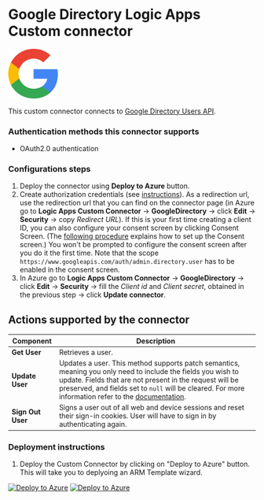 # Google Directory Logic Apps Custom connector

<img src="./google_logo.svg" alt="drawing" width="20%"/><br>

This custom connector connects to [Google Directory Users API](https://developers.google.com/admin-sdk/directory/reference/rest/v1/users).

### Authentication methods this connector supports

*  OAuth2.0 authentication

### Configurations steps
1. Deploy the connector using **Deploy to Azure** button.
2. Create authorization credentials (see [instructions](https://developers.google.com/identity/protocols/oauth2/web-server#creatingcred)). As a redirection url, use the redirection url that you can find on the connector page (in Azure go to **Logic Apps Custom Connector** -> **GoogleDirectory** -> click **Edit** -> **Security** -> copy *Redirect URL*). If this is your first time creating a client ID, you can also configure your consent screen by clicking Consent Screen. (The [following procedure](https://support.google.com/cloud/answer/6158849?hl=en#userconsent) explains how to set up the Consent screen.) You won't be prompted to configure the consent screen after you do it the first time. Note that the scope `https://www.googleapis.com/auth/admin.directory.user` has to be enabled in the consent screen.
3. In Azure go to **Logic Apps Custom Connector** -> **GoogleDirectory** -> click **Edit** -> **Security** -> fill the *Client id* and *Client secret*, obtained in the previous step -> click **Update connector**.




## Actions supported by the connector

| Component | Description |
| --------- | -------------- |
| **Get User** | Retrieves a user. |
| **Update User** | Updates a user. This method supports patch semantics, meaning you only need to include the fields you wish to update. Fields that are not present in the request will be preserved, and fields set to `null` will be cleared. For more information refer to the [documentation](https://developers.google.com/admin-sdk/directory/reference/rest/v1/users/update). |
| **Sign Out User** | Signs a user out of all web and device sessions and reset their sign-in cookies. User will have to sign in by authenticating again. |




### Deployment instructions
1. Deploy the Custom Connector by clicking on "Deploy to Azure" button. This will take you to deplyoing an ARM Template wizard.

[![Deploy to Azure](https://aka.ms/deploytoazurebutton)](https://portal.azure.com/#create/Microsoft.Template/uri/https%3A%2F%2Fraw.githubusercontent.com%2FAzure%2FAzure-Sentinel%2Fmaster%2FSolutions%2FGoogleDirectoryIAM%2FPlaybooks%2FGoogleDirectoryAPIConnector%2Fazuredeploy.json) [![Deploy to Azure](https://aka.ms/deploytoazuregovbutton)](https://portal.azure.us/#create/Microsoft.Template/uri/https%3A%2F%2Fraw.githubusercontent.com%2FAzure%2FAzure-Sentinel%2Fmaster%2FSolutions%2FGoogleDirectory%2FPlaybooks%2FGoogleDirectoryAPIConnector%2Fazuredeploy.json)
